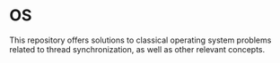 # OS

This repository offers solutions to classical operating system problems related to thread synchronization, as well as other relevant concepts.

